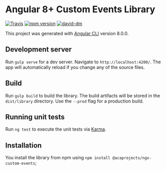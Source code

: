 # Angular 8+ Custom Events Library

[![Travis](https://travis-ci.org/acaprojects/ngx-custom-events.svg)](https://travis-ci.org/acaprojects/ngx-custom-events)
[![npm version](https://badge.fury.io/js/%40acaprojects%2Fngx-custom-events.svg)](https://badge.fury.io/js/%40acaprojects%2Fngx-custom-events)
[![david-dm](https://david-dm.org/acaprojects/ngx-custom-events.svg)](https://david-dm.org/acaprojects/ngx-custom-events)

This project was generated with [Angular CLI](https://github.com/angular/angular-cli) version 8.0.0.

## Development server

Run `gulp serve` for a dev server. Navigate to `http://localhost:4200/`. The app will automatically reload if you change any of the source files.

## Build

Run `gulp build` to build the library. The build artifacts will be stored in the `dist/library` directory. Use the `--prod` flag for a production build.

## Running unit tests

Run `ng test` to execute the unit tests via [Karma](https://karma-runner.github.io).

## Installation

You install the library from npm using `npm install @acaprojects/ngx-custom-events`;
